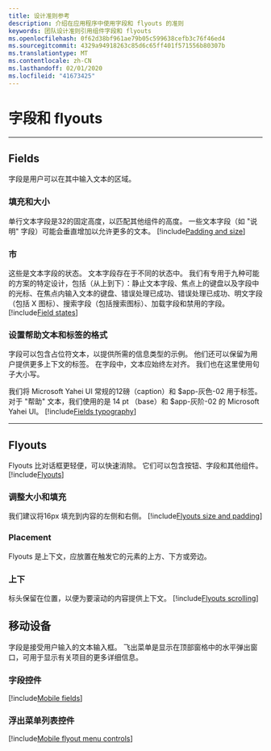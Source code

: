 ```yaml
---
title: 设计准则参考
description: 介绍在应用程序中使用字段和 flyouts 的准则
keywords: 团队设计准则引用组件字段和 flyouts
ms.openlocfilehash: 0f62d38bf961ae79b05c599638cefb3c76f46ed4
ms.sourcegitcommit: 4329a94918263c85d6c65ff401f571556b80307b
ms.translationtype: MT
ms.contentlocale: zh-CN
ms.lasthandoff: 02/01/2020
ms.locfileid: "41673425"
---
```

# <a name="fields-and-flyouts"></a>字段和 flyouts

---

## <a name="fields"></a>Fields

字段是用户可以在其中输入文本的区域。

### <a name="padding-and-size"></a>填充和大小

单行文本字段是32的固定高度，以匹配其他组件的高度。 一些文本字段（如 "说明" 字段）可能会垂直增加以允许更多的文本。
[!include[Padding and size](~/includes/design/fields-image-padding.html)]

### <a name="states"></a>市

这些是文本字段的状态。 文本字段存在于不同的状态中。 我们有专用于九种可能的方案的特定设计，包括（从上到下）：静止文本字段、焦点上的键盘以及字段中的光标、在焦点内输入文本的键盘、错误处理已成功、错误处理已成功、明文字段（包括 X 图标）、搜索字段（包括搜索图标）、加载字段和禁用的字段。
[!include[Field states](~/includes/design/fields-image-states.html)]

### <a name="formatting-help-text-and-labels"></a>设置帮助文本和标签的格式

字段可以包含占位符文本，以提供所需的信息类型的示例。 他们还可以保留为用户提供更多上下文的标签。 在字段中，文本应始终左对齐。 我们也在这里使用句子大小写。

我们将 Microsoft Yahei UI 常规的12磅（caption）和 $app-灰色-02 用于标签。 对于 "帮助" 文本，我们使用的是 14 pt （base）和 $app-灰阶-02 的 Microsoft Yahei UI。
[!include[Fields typography](~/includes/design/fields-image-typography.html)]

---

## <a name="flyouts"></a>Flyouts

Flyouts 比对话框更轻便，可以快速消除。 它们可以包含按钮、字段和其他组件。
[!include[Flyouts](~/includes/design/flyouts-image.html)]

### <a name="sizing-and-padding"></a>调整大小和填充

我们建议将16px 填充到内容的左侧和右侧。
[!include[Flyouts size and padding](~/includes/design/flyouts-image-sizepadding.html)]

### <a name="placement"></a>Placement

Flyouts 是上下文，应放置在触发它的元素的上方、下方或旁边。

### <a name="scrolling"></a>上下

标头保留在位置，以便为要滚动的内容提供上下文。
[!include[Flyouts scrolling](~/includes/design/flyouts-image-scrolling.html)]

## <a name="mobile"></a>移动设备

字段是接受用户输入的文本输入框。 飞出菜单是显示在顶部窗格中的水平弹出窗口，可用于显示有关项目的更多详细信息。

### <a name="field-controls"></a>字段控件

[!include[Mobile fields](~/includes/design/fields-mobile-image.html)]

### <a name="flyout-menu-list-controls"></a>浮出菜单列表控件

[!include[Mobile flyout menu controls](~/includes/design/flyout-menu-mobile-image.html)]
